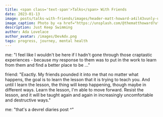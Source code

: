 ```yaml
---
title: <span class='text-span'>Talks</span> With Friends
date: 2023-01-13
image: posts/talks-with-friends/images/header-matt-howard-a4il43vunly-unsplash.jpg
image_caption: Photo by <a href="https://unsplash.com/@thematthoward?utm_source=unsplash&utm_medium=referral&utm_content=creditCopyText">Matt Howard</a> on <a href="https://unsplash.com/s/photos/journey?utm_source=unsplash&utm_medium=referral&utm_content=creditCopyText">Unsplash</a>
description: Just Keep Swimming
author: Ada Lovelace
author_avatar: /images/DevAdv.png
tags: progress, journey, mental health
---
```


me: "I feel like I wouldn't be here if I hadn't gone through those craptastic experiences - because my response to them was to put in the work to learn from them and find a better place to be ..."

friend: "Exactly. My friends pounded it into me that no matter what happens, the goal is to learn the lesson that it is trying to teach you. And until I learn the lesson, the thing will keep happening, though maybe in different ways. Learn the lesson, I'm able to move forward. Resist the lesson, and it will be taught again and again in increasingly uncomfortable and destructive ways."

me: "that's a devrel diaries post ^"
